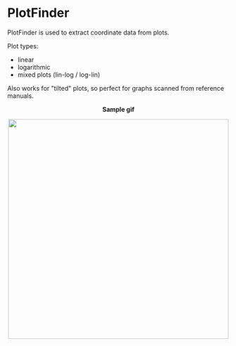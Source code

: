 # PlotFinder

PlotFinder is used to extract coordinate data from plots.

Plot types: 
<ul>
  <li>linear</li>
  <li>logarithmic</li>
  <li>mixed plots (lin-log / log-lin)</li>
</ul>

Also works for "tilted" plots, so perfect for graphs scanned from reference manuals.

<p align="center">
  <b>Sample gif</b>
</p>

<p align="center">
  <img src="Example.gif" width="500">
</p>
